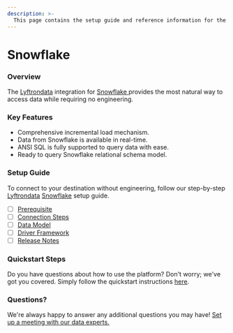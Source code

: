 ```yaml
---
description: >-
  This page contains the setup guide and reference information for the Snowflake source connector.
---
```


# Snowflake

### Overview

The [Lyftrondata](https://www.lyftrondata.com/) integration for [Snowflake](https://www.lyftrondata.com/integration/snowflake/)[ ](https://www.lyftrondata.com/integration/snowflake/)provides the most natural way to access data while requiring no engineering.

### Key Features

* Comprehensive incremental load mechanism.
* Data from Snowflake is available in real-time.&#x20;
* ANSI SQL is fully supported to query data with ease.
* Ready to query Snowflake relational schema model.

### Setup Guide

To connect to your destination without engineering, follow our step-by-step [Lyftrondata](https://www.lyftrondata.com/)  [Snowflake](https://www.lyftrondata.com/integration/snowflake/) setup guide.

* [ ] [Prerequisite](../../technology-analytics/snowflake/prerequisite.md)
* [ ] [Connection Steps](../../technology-analytics/snowflake/connection-steps.md)
* [ ] [Data Model](../../technology-analytics/snowflake/data-model/)
* [ ] [Driver Framework](../../technology-analytics/snowflake/driver-framework/)
* [ ] [Release Notes](../../technology-analytics/snowflake/release-notes.md)

### Quickstart Steps

Do you have questions about how to use the platform? Don't worry; we've got you covered. Simply follow the quickstart instructions [here](../../../quickstart-steps.md).

### Questions? <a href="#questions" id="questions"></a>

We're always happy to answer any additional questions you may have! [Set up a meeting with our data experts.](https://www.lyftrondata.com/book-a-meeting/)

